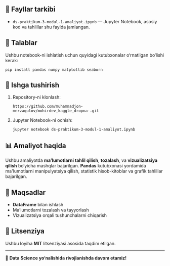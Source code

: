 <h2>📂 Fayllar tarkibi</h2>
<ul>
    <li><code>ds-praktikum-3-modul-1-amaliyot.ipynb</code> — Jupyter Notebook, asosiy kod va tahlillar shu faylda jamlangan.</li>
</ul>

<h2>📌 Talablar</h2>
<p>Ushbu notebook-ni ishlatish uchun quyidagi kutubxonalar o‘rnatilgan bo‘lishi kerak:</p>
<pre><code>pip install pandas numpy matplotlib seaborn</code></pre>

<h2>🚀 Ishga tushirish</h2>
<ol>
    <li>Repository-ni klonlash:
        <pre><code>https://github.com/muhammadjon-merzaqulov/mohirdev_kaggle_dropna-.git</code></pre>
    </li>
    <li>Jupyter Notebook-ni ochish:
        <pre><code>jupyter notebook ds-praktikum-3-modul-1-amaliyot.ipynb</code></pre>
    </li>
</ol>

<h2>📊 Amaliyot haqida</h2>
<p>Ushbu amaliyotda <strong>ma’lumotlarni tahlil qilish</strong>, <strong>tozalash</strong>, va <strong>vizualizatsiya qilish</strong> bo‘yicha mashqlar bajarilgan. <strong>Pandas</strong> kutubxonasi yordamida ma'lumotlarni manipulyatsiya qilish, statistik hisob-kitoblar va grafik tahlillar bajarilgan.</p>

<h2>🎯 Maqsadlar</h2>
<ul>
    <li><strong>DataFrame</strong> bilan ishlash</li>
    <li>Ma’lumotlarni tozalash va tayyorlash</li>
    <li>Vizualizatsiya orqali tushunchalarni chiqarish</li>
</ul>

<h2>📜 Litsenziya</h2>
<p>Ushbu loyiha <strong>MIT</strong> litsenziyasi asosida taqdim etilgan.</p>

<hr>
<p>🚀 <strong>Data Science yo‘nalishida rivojlanishda davom etamiz!</strong></p>
